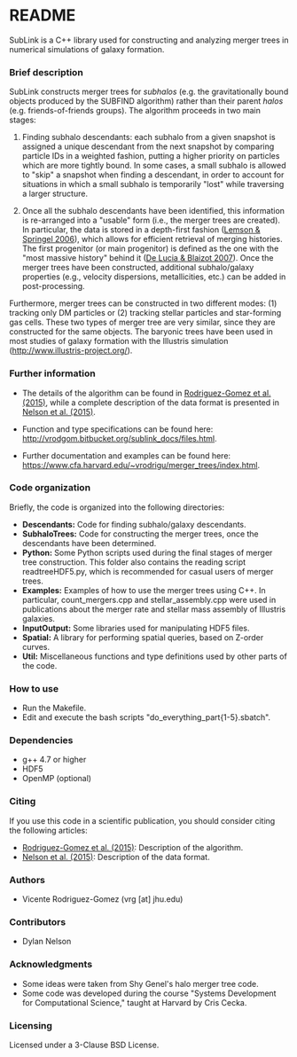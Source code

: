 # README #

SubLink is a C++ library used for constructing and analyzing merger trees in numerical simulations of galaxy formation.

### Brief description ###

SubLink constructs merger trees for *subhalos* (e.g. the gravitationally bound objects produced by the SUBFIND algorithm) rather than their parent *halos* (e.g. friends-of-friends groups). The algorithm proceeds in two main stages:

1. Finding subhalo descendants: each subhalo from a given snapshot is assigned a unique descendant from the next snapshot by comparing particle IDs in a weighted fashion, putting a higher priority on particles which are more tightly bound. In some cases, a small subhalo is allowed to "skip" a snapshot when finding a descendant, in order to account for situations in which a small subhalo is temporarily "lost" while traversing a larger structure.

2. Once all the subhalo descendants have been identified, this information is re-arranged into a "usable" form (i.e., the merger trees are created). In particular, the data is stored in a depth-first fashion ([Lemson & Springel 2006](http://adsabs.harvard.edu/abs/2006ASPC..351..212L)), which allows for efficient retrieval of merging histories. The first progenitor (or main progenitor) is defined as the one with the "most massive history" behind it ([De Lucia & Blaizot 2007](http://adsabs.harvard.edu/abs/2007MNRAS.375....2D)). Once the merger trees have been constructed, additional subhalo/galaxy properties (e.g., velocity dispersions, metallicities, etc.) can be added in post-processing.

Furthermore, merger trees can be constructed in two different modes: (1) tracking only DM particles or (2) tracking stellar particles and star-forming gas cells. These two types of merger tree are very similar, since they are constructed for the same objects. The baryonic trees have been used in most studies of galaxy formation with the Illustris simulation (http://www.illustris-project.org/).

### Further information ###

* The details of the algorithm can be found in [Rodriguez-Gomez et al. (2015)](http://adsabs.harvard.edu/abs/2015MNRAS.449...49R), while a complete description of the data format is presented in [Nelson et al. (2015)](http://adsabs.harvard.edu/abs/2015A%26C....13...12N).

* Function and type specifications can be found here: http://vrodgom.bitbucket.org/sublink_docs/files.html.

* Further documentation and examples can be found here: https://www.cfa.harvard.edu/~vrodrigu/merger_trees/index.html.

### Code organization ###

Briefly, the code is organized into the following directories:

* **Descendants:** Code for finding subhalo/galaxy descendants.
* **SubhaloTrees:** Code for constructing the merger trees, once the descendants have been determined.
* **Python:** Some Python scripts used during the final stages of merger tree construction. This folder also contains the reading script readtreeHDF5.py, which is recommended for casual users of merger trees.
* **Examples:** Examples of how to use the merger trees using C++. In particular, count_mergers.cpp and stellar_assembly.cpp were used in publications about the merger rate and stellar mass assembly of Illustris galaxies.
* **InputOutput:** Some libraries used for manipulating HDF5 files.
* **Spatial:** A library for performing spatial queries, based on Z-order curves.
* **Util:** Miscellaneous functions and type definitions used by other parts of the code.

### How to use ###

* Run the Makefile.
* Edit and execute the bash scripts "do_everything_part{1-5}.sbatch".

### Dependencies ###

* g++ 4.7 or higher
* HDF5
* OpenMP (optional)

### Citing ###

If you use this code in a scientific publication, you should consider citing the following articles:

* [Rodriguez-Gomez et al. (2015)](http://adsabs.harvard.edu/abs/2015MNRAS.449...49R): Description of the algorithm.
* [Nelson et al. (2015)](http://adsabs.harvard.edu/abs/2015A%26C....13...12N): Description of the data format.

### Authors ###
* Vicente Rodriguez-Gomez (vrg [at] jhu.edu)

### Contributors ###
* Dylan Nelson

### Acknowledgments ###

* Some ideas were taken from Shy Genel's halo merger tree code.
* Some code was developed during the course "Systems Development for Computational Science," taught at Harvard by Cris Cecka.

### Licensing ###

Licensed under a 3-Clause BSD License.
